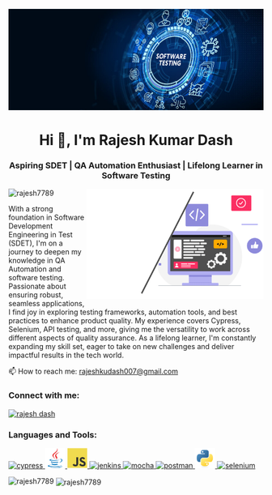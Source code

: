 <!-- Logo --> <p align="center"> <img src="https://github.com/Rajesh7789/Rajesh7789/blob/main/github_banner.jpg" alt="logo" width="1000" /> </p> <h1 align="center">Hi 👋, I'm Rajesh Kumar Dash</h1> <h3 align="center">Aspiring SDET | QA Automation Enthusiast | Lifelong Learner in Software Testing</h3> <!-- Right-aligned image --> <img align="right" alt="testing animation" width="350" src="https://github.com/Rajesh7789/Rajesh7789/blob/main/GIF-image-1.gif" /> <p align="left"> <img src="https://komarev.com/ghpvc/?username=rajesh7789&label=Profile%20views&color=0e75b6&style=flat" alt="rajesh7789" /> </p>
With a strong foundation in Software Development Engineering in Test (SDET), I'm on a journey to deepen my knowledge in QA Automation and software testing. Passionate about ensuring robust, seamless applications, I find joy in exploring testing frameworks, automation tools, and best practices to enhance product quality. My experience covers Cypress, Selenium, API testing, and more, giving me the versatility to work across different aspects of quality assurance. As a lifelong learner, I'm constantly expanding my skill set, eager to take on new challenges and deliver impactful results in the tech world.

📫 How to reach me: rajeshkudash007@gmail.com
<h3 align="left">Connect with me:</h3> <p align="left"> <a href="https://linkedin.com/in/rajesh-dash" target="_blank"><img align="center" src="https://raw.githubusercontent.com/rahuldkjain/github-profile-readme-generator/master/src/images/icons/Social/linked-in-alt.svg" alt="rajesh dash" height="30" width="40" /></a> </p> <h3 align="left">Languages and Tools:</h3> <p align="left"> <a href="https://www.cypress.io" target="_blank" rel="noreferrer"> <img src="https://raw.githubusercontent.com/simple-icons/simple-icons/6e46ec1fc23b60c8fd0d2f2ff46db82e16dbd75f/icons/cypress.svg" alt="cypress" width="40" height="40"/> </a> <a href="https://www.java.com" target="_blank" rel="noreferrer"> <img src="https://raw.githubusercontent.com/devicons/devicon/master/icons/java/java-original.svg" alt="java" width="40" height="40"/> </a> <a href="https://developer.mozilla.org/en-US/docs/Web/JavaScript" target="_blank" rel="noreferrer"> <img src="https://raw.githubusercontent.com/devicons/devicon/master/icons/javascript/javascript-original.svg" alt="javascript" width="40" height="40"/> </a> <a href="https://www.jenkins.io" target="_blank" rel="noreferrer"> <img src="https://www.vectorlogo.zone/logos/jenkins/jenkins-icon.svg" alt="jenkins" width="40" height="40"/> </a> <a href="https://mochajs.org" target="_blank" rel="noreferrer"> <img src="https://www.vectorlogo.zone/logos/mochajs/mochajs-icon.svg" alt="mocha" width="40" height="40"/> </a> <a href="https://postman.com" target="_blank" rel="noreferrer"> <img src="https://www.vectorlogo.zone/logos/getpostman/getpostman-icon.svg" alt="postman" width="40" height="40"/> </a> <a href="https://www.python.org" target="_blank" rel="noreferrer"> <img src="https://raw.githubusercontent.com/devicons/devicon/master/icons/python/python-original.svg" alt="python" width="40" height="40"/> </a> <a href="https://www.selenium.dev" target="_blank" rel="noreferrer"> <img src="https://raw.githubusercontent.com/detain/svg-logos/780f25886640cef088af994181646db2f6b1a3f8/svg/selenium-logo.svg" alt="selenium" width="40" height="40"/> </a> </p> <p><img align="left" src="https://github-readme-stats.vercel.app/api/top-langs?username=rajesh7789&show_icons=true&locale=en&layout=compact" alt="rajesh7789" /></p> <p>&nbsp;<img align="center" src="https://github-readme-stats.vercel.app/api?username=rajesh7789&show_icons=true&locale=en" alt="rajesh7789" /></p>
